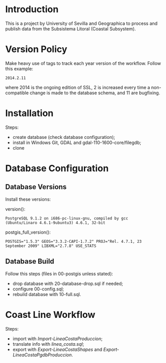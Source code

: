 Introduction
============
This is a project by University of Sevilla and Geographica to process and publish data from the Subsistema Litoral (Coastal Subsystem).

Version Policy
==============
Make heavy use of tags to track each year version of the workflow. Follow this example:

    2014.2.11

where 2014 is the ongoing edition of SSL, 2 is increased every time a non-compatible change is made to the database schema, and 11 are bugfixing.

Installation
============
Steps:

  * create database (check database configuration);
  * install in Windows Git, GDAL and gdal-110-1600-core/filegdb;
  * clone 

Database Configuration
======================

Database Versions
-----------------
Install these versions:

  version(): 

    PostgreSQL 9.1.2 on i686-pc-linux-gnu, compiled by gcc
    (Ubuntu/Linaro 4.6.1-9ubuntu3) 4.6.1, 32-bit

  postgis_full_version():

    POSTGIS="1.5.3" GEOS="3.3.2-CAPI-1.7.2" PROJ="Rel. 4.7.1, 23
    September 2009" LIBXML="2.7.8" USE_STATS

Database Build
--------------
Follow this steps (files in 00-postgis unless stated):

  * drop database with 20-database-drop.sql if needed;
  * configure 00-config.sql;
  * rebuild database with 10-full.sql.

Coast Line Workflow
===================
Steps:

  * import with _Import-LineaCostaProduccion_;
  * translate info with _linea_costa.sql_;
  * export with _Export-LineaCostaShapes_ and _Export-LineaCostaPgdbProduccion_.
